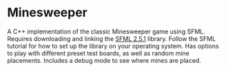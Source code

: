 # Minesweeper
A C++ implementation of the classic Minesweeper game using SFML. Requires downloading and linking the
[SFML 2.5.1](https://www.sfml-dev.org/download/sfml/2.5.1/) library. Follow the SFML tutorial for how to set up the library on your operating system.
Has options to play with different preset test boards, as well as random mine placements. Includes a debug mode to see where mines are placed.
